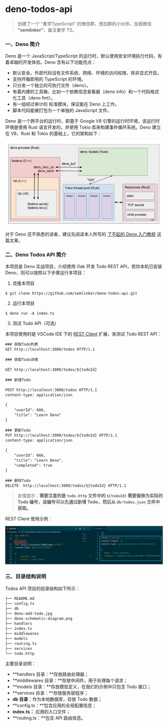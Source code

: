 # deno-todos-api
> 创建了一个 “重学TypeScript” 的微信群，想加群的小伙伴，加我微信 **"semlinker"**，备注重学 TS。

### 一、Deno 简介 

Deno 是一个 JavaScript/TypeScript 的运行时，默认使用安全环境执行代码，有着卓越的开发体验。Deno 含有以下功能亮点：

- 默认安全。外部代码没有文件系统、网络、环境的访问权限，除非显式开启。
- 支持开箱即用的 TypeScript 的环境。
- 只分发一个独立的可执行文件（deno）。
- 有着内建的工具箱，比如一个依赖信息查看器（deno info）和一个代码格式化工具（deno fmt）。
- 有一组经过审计的 标准模块，保证能在 Deno 上工作。
- 脚本代码能被打包为一个单独的 JavaScript 文件。

Deno 是一个跨平台的运行时，即基于 Google V8 引擎的运行时环境，该运行时环境是使用 Rust 语言开发的，并使用  Tokio 库来构建事件循环系统。Deno 建立在 V8、Rust 和 Tokio 的基础上，它的架构如下：

![deno-schematic-diagram](deno-schematic-diagram.png)

对于 Deno 还不熟悉的读者，建议先阅读本人所写的 [了不起的 Deno 入门教程](https://mp.weixin.qq.com/s?__biz=MzI2MjcxNTQ0Nw==&mid=2247484255&idx=1&sn=dd36e32e0d501fb8e4bb33b72491ca98&chksm=ea47a207dd302b11b57f1a45c79d2e59ac0c8e7507bfa45d9177696b84c92a86ee4f56ccbdbf&token=1109281504&lang=zh_CN#rd) 这篇文章。

### 二、Deno Todos API 简介 

本项目是 Deno 实战项目，介绍使用 Oak 开发 Todo REST API，若你本机已安装 Deno，则可以按照以下步骤运行本项目：

1. 克隆本项目

```shell
$ git clone https://github.com/semlinker/deno-todos-api.git
```

2. 运行本项目

```shell
$ deno run -A index.ts
```

3. 测试 Todo API（可选）

本项目使用的是 VSCode IDE 下的 [REST Client](https://marketplace.visualstudio.com/items?itemName=humao.rest-client) 扩展，来测试 Todo REST API：

```http
### 获取Todo列表
GET http://localhost:3000/todos HTTP/1.1

### 获取Todo详情

GET http://localhost:3000/todos/${todoId}

### 新增Todo

POST http://localhost:3000/todos HTTP/1.1
content-type: application/json

{
    "userId": 666,
    "title": "Learn Deno"
}

### 更新Todo
PUT http://localhost:3000/todos/${todoId} HTTP/1.1
content-type: application/json

{
    "userId": 666,
    "title": "Learn Deno",
    "completed": true  
}

### 删除Todo
DELETE  http://localhost:3000/todos/${todoId} HTTP/1.1
```

> 友情提示：**需要注意的是 `todo.http` 文件中的 `${todoId}` 需要替换为实际的 Todo 编号，该编号可以先通过新增 Todo，然后从 `db/todos.json` 文件中获取。**

REST Client 使用示例：

![deno-add-todo](deno-add-todo.jpg)

### 三、目录结构说明

Todos API 项目的目录结构如下所示：

```
├── README.md
├── config.ts
├── db
├── deno-add-todo.jpg
├── deno-schematic-diagram.png
├── handlers
├── index.ts
├── middlewares
├── models
├── routing.ts
├── services
└── todo.http
```

主要目录说明：

- **handlers 目录：**存放路由处理器；
- **middlewares 目录：**存放中间件，用于处理每个请求；
- **models 目录：**存放模型定义，在我们的示例中只包含 Todo 接口；
- **services 目录：**存放服务层程序；
- **db 目录**：作为本地数据库，存放 Todo 数据；
- **config.ts：**包含应用的全局配置信息；
- **index.ts：** 应用的入口文件；
- **routing.ts：**包含 API 路由信息。

